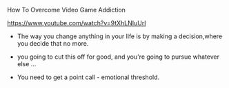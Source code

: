 

How To Overcome Video Game Addiction

https://www.youtube.com/watch?v=9tXhLNIuUrI 


- The way you change anything in your life is by making a decision,where you decide that no more. 

- you going to cut this off for good, and you're going to pursue whatever else ...

- You need to get a point call - emotional threshold.



